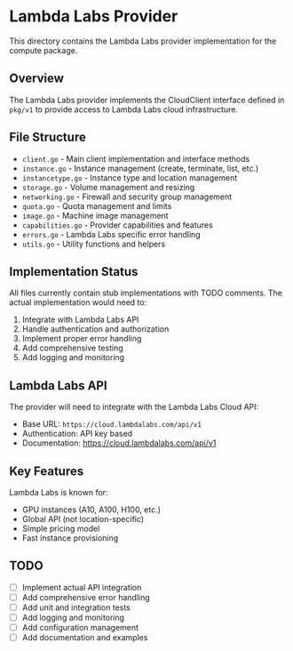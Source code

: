 # Lambda Labs Provider

This directory contains the Lambda Labs provider implementation for the compute package.

## Overview

The Lambda Labs provider implements the CloudClient interface defined in `pkg/v1` to provide access to Lambda Labs cloud infrastructure.

## File Structure

- `client.go` - Main client implementation and interface methods
- `instance.go` - Instance management (create, terminate, list, etc.)
- `instancetype.go` - Instance type and location management
- `storage.go` - Volume management and resizing
- `networking.go` - Firewall and security group management
- `quota.go` - Quota management and limits
- `image.go` - Machine image management
- `capabilities.go` - Provider capabilities and features
- `errors.go` - Lambda Labs specific error handling
- `utils.go` - Utility functions and helpers

## Implementation Status

All files currently contain stub implementations with TODO comments. The actual implementation would need to:

1. Integrate with Lambda Labs API
2. Handle authentication and authorization
3. Implement proper error handling
4. Add comprehensive testing
5. Add logging and monitoring

## Lambda Labs API

The provider will need to integrate with the Lambda Labs Cloud API:
- Base URL: `https://cloud.lambdalabs.com/api/v1`
- Authentication: API key based
- Documentation: https://cloud.lambdalabs.com/api/v1

## Key Features

Lambda Labs is known for:
- GPU instances (A10, A100, H100, etc.)
- Global API (not location-specific)
- Simple pricing model
- Fast instance provisioning

## TODO

- [ ] Implement actual API integration
- [ ] Add comprehensive error handling
- [ ] Add unit and integration tests
- [ ] Add logging and monitoring
- [ ] Add configuration management
- [ ] Add documentation and examples 